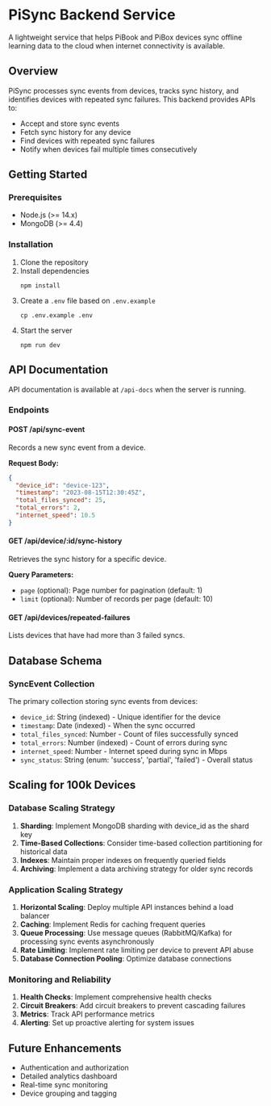 # PiSync Backend Service

A lightweight service that helps PiBook and PiBox devices sync offline learning data to the cloud when internet connectivity is available.

## Overview

PiSync processes sync events from devices, tracks sync history, and identifies devices with repeated sync failures. This backend provides APIs to:

- Accept and store sync events
- Fetch sync history for any device
- Find devices with repeated sync failures
- Notify when devices fail multiple times consecutively

## Getting Started

### Prerequisites

- Node.js (>= 14.x)
- MongoDB (>= 4.4)

### Installation

1. Clone the repository
2. Install dependencies
   ```
   npm install
   ```
3. Create a `.env` file based on `.env.example`
   ```
   cp .env.example .env
   ```
4. Start the server
   ```
   npm run dev
   ```

## API Documentation

API documentation is available at `/api-docs` when the server is running.

### Endpoints

#### POST /api/sync-event

Records a new sync event from a device.

**Request Body:**
```json
{
  "device_id": "device-123",
  "timestamp": "2023-08-15T12:30:45Z",
  "total_files_synced": 25,
  "total_errors": 2,
  "internet_speed": 10.5
}
```

#### GET /api/device/:id/sync-history

Retrieves the sync history for a specific device.

**Query Parameters:**
- `page` (optional): Page number for pagination (default: 1)
- `limit` (optional): Number of records per page (default: 10)

#### GET /api/devices/repeated-failures

Lists devices that have had more than 3 failed syncs.

## Database Schema

### SyncEvent Collection

The primary collection storing sync events from devices:

- `device_id`: String (indexed) - Unique identifier for the device
- `timestamp`: Date (indexed) - When the sync occurred
- `total_files_synced`: Number - Count of files successfully synced
- `total_errors`: Number (indexed) - Count of errors during sync
- `internet_speed`: Number - Internet speed during sync in Mbps
- `sync_status`: String (enum: 'success', 'partial', 'failed') - Overall status

## Scaling for 100k Devices

### Database Scaling Strategy

1. **Sharding**: Implement MongoDB sharding with device_id as the shard key
2. **Time-Based Collections**: Consider time-based collection partitioning for historical data
3. **Indexes**: Maintain proper indexes on frequently queried fields
4. **Archiving**: Implement a data archiving strategy for older sync records

### Application Scaling Strategy

1. **Horizontal Scaling**: Deploy multiple API instances behind a load balancer
2. **Caching**: Implement Redis for caching frequent queries
3. **Queue Processing**: Use message queues (RabbitMQ/Kafka) for processing sync events asynchronously
4. **Rate Limiting**: Implement rate limiting per device to prevent API abuse
5. **Database Connection Pooling**: Optimize database connections

### Monitoring and Reliability

1. **Health Checks**: Implement comprehensive health checks
2. **Circuit Breakers**: Add circuit breakers to prevent cascading failures
3. **Metrics**: Track API performance metrics
4. **Alerting**: Set up proactive alerting for system issues

## Future Enhancements

- Authentication and authorization
- Detailed analytics dashboard
- Real-time sync monitoring
- Device grouping and tagging